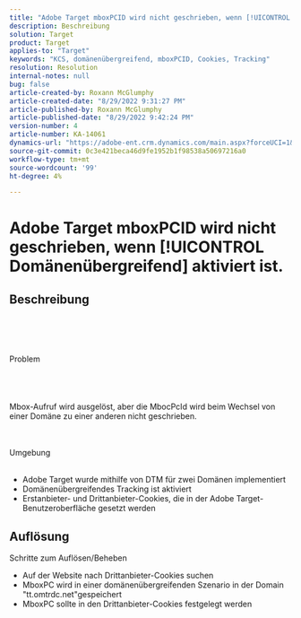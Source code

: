 ```yaml
---
title: "Adobe Target mboxPCID wird nicht geschrieben, wenn [!UICONTROL Domänenübergreifend] aktiviert ist."
description: Beschreibung
solution: Target
product: Target
applies-to: "Target"
keywords: "KCS, domänenübergreifend, mboxPCID, Cookies, Tracking"
resolution: Resolution
internal-notes: null
bug: false
article-created-by: Roxann McGlumphy
article-created-date: "8/29/2022 9:31:27 PM"
article-published-by: Roxann McGlumphy
article-published-date: "8/29/2022 9:42:24 PM"
version-number: 4
article-number: KA-14061
dynamics-url: "https://adobe-ent.crm.dynamics.com/main.aspx?forceUCI=1&pagetype=entityrecord&etn=knowledgearticle&id=003243eb-e127-ed11-9db1-002248086d3d"
source-git-commit: 0c3e421beca46d9fe1952b1f98538a50697216a0
workflow-type: tm+mt
source-wordcount: '99'
ht-degree: 4%

---
```


# Adobe Target mboxPCID wird nicht geschrieben, wenn [!UICONTROL Domänenübergreifend] aktiviert ist.

## Beschreibung

<br><br><br><br>Problem<br><br><br><br><br>
Mbox-Aufruf wird ausgelöst, aber die MbocPcId wird beim Wechsel von einer Domäne zu einer anderen nicht geschrieben.


<br><br>Umgebung<br><br>
- Adobe Target wurde mithilfe von DTM für zwei Domänen implementiert
- Domänenübergreifendes Tracking ist aktiviert
- Erstanbieter- und Drittanbieter-Cookies, die in der Adobe Target-Benutzeroberfläche gesetzt werden



## Auflösung

Schritte zum Auflösen/Beheben
- Auf der Website nach Drittanbieter-Cookies suchen
- MboxPC wird in einer domänenübergreifenden Szenario in der Domain &quot;tt.omtrdc.net&quot;gespeichert
- MboxPC sollte in den Drittanbieter-Cookies festgelegt werden





